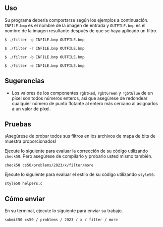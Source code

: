 Uso
---

Su programa debería comportarse según los ejemplos a continuación. `INFILE.bmp` es el nombre de la imagen de entrada y `OUTFILE.bmp` es el nombre de la imagen resultante después de que se haya aplicado un filtro.

```
$ ./filter -g INFILE.bmp OUTFILE.bmp
```
```
$ ./filter -r INFILE.bmp OUTFILE.bmp
```
```
$ ./filter -b INFILE.bmp OUTFILE.bmp
```
```
$ ./filter -e INFILE.bmp OUTFILE.bmp
```

Sugerencias
-----------

*   Los valores de los componentes `rgbtRed`, `rgbtGreen` y `rgbtBlue` de un píxel son todos números enteros, así que asegúrese de redondear cualquier número de punto flotante al entero más cercano al asignarlos a un valor de píxel.

Pruebas
-------

¡Asegúrese de probar todos sus filtros en los archivos de mapa de bits de muestra proporcionados!

Ejecute lo siguiente para evaluar la corrección de su código utilizando `check50`. Pero asegúrese de compilarlo y probarlo usted mismo también.

    check50 cs50/problems/2023/x/filter/more
    

Ejecute lo siguiente para evaluar el estilo de su código utilizando `style50`.

    style50 helpers.c
    

Cómo enviar
-----------

En su terminal, ejecute lo siguiente para enviar su trabajo.

    submit50 cs50 / problems / 2023 / x / filter / more